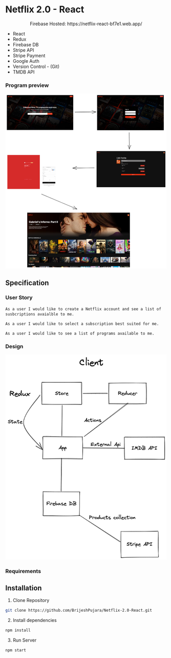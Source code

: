 # Netflix 2.0 - React
<div align="center">
Firebase Hosted: https://netflix-react-bf7e1.web.app/
</div>

- React
- Redux
- Firebase DB
- Stripe API
- Stripe Payment
- Google Auth
- Version Control - (Git)
- TMDB API

### Program preview

![](ProgramPreview.png)

## Specification

### User Story

```
As a user I would like to create a Netflix account and see a list of
susbcriptions avaialble to me.
```

```
As a user I would like to select a subscription best suited for me.
```

```
As a user I would like to see a list of programs available to me.
```

### Design

![](design.png)

### Requirements

## Installation

1. Clone Repository

```sh
git clone https://github.com/BrijeshPujara/Netflix-2.0-React.git
```

2. Install dependencies

```sh
npm install
```

3. Run Server

```sh
npm start
```



